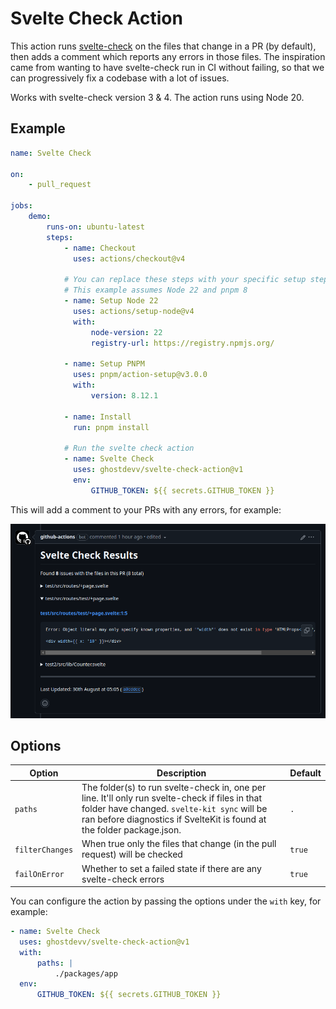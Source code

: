 # Svelte Check Action

This action runs [svelte-check](http://npmjs.com/svelte-check) on the files that change in a PR (by default), then adds a comment which reports any errors in those files. The inspiration came from wanting to have svelte-check run in CI without failing, so that we can progressively fix a codebase with a lot of issues.

Works with svelte-check version 3 & 4. The action runs using Node 20.

## Example

```yaml
name: Svelte Check

on:
    - pull_request

jobs:
    demo:
        runs-on: ubuntu-latest
        steps:
            - name: Checkout
              uses: actions/checkout@v4

            # You can replace these steps with your specific setup steps
            # This example assumes Node 22 and pnpm 8
            - name: Setup Node 22
              uses: actions/setup-node@v4
              with:
                  node-version: 22
                  registry-url: https://registry.npmjs.org/

            - name: Setup PNPM
              uses: pnpm/action-setup@v3.0.0
              with:
                  version: 8.12.1

            - name: Install
              run: pnpm install

            # Run the svelte check action
            - name: Svelte Check
              uses: ghostdevv/svelte-check-action@v1
              env:
                  GITHUB_TOKEN: ${{ secrets.GITHUB_TOKEN }}
```

This will add a comment to your PRs with any errors, for example:

![example comment](./.github/example-comment.png)

## Options

| Option          | Description                                                                                                                                                                                                              | Default |
| --------------- | ------------------------------------------------------------------------------------------------------------------------------------------------------------------------------------------------------------------------ | ------- |
| `paths`         | The folder(s) to run svelte-check in, one per line. It'll only run svelte-check if files in that folder have changed. `svelte-kit sync` will be ran before diagnostics if SvelteKit is found at the folder package.json. | `.`     |
| `filterChanges` | When true only the files that change (in the pull request) will be checked                                                                                                                                               | `true`  |
| `failOnError`   | Whether to set a failed state if there are any svelte-check errors                                                                                                                                                       | `true`  |

You can configure the action by passing the options under the `with` key, for example:

```yaml
- name: Svelte Check
  uses: ghostdevv/svelte-check-action@v1
  with:
      paths: |
          ./packages/app
  env:
      GITHUB_TOKEN: ${{ secrets.GITHUB_TOKEN }}
```
